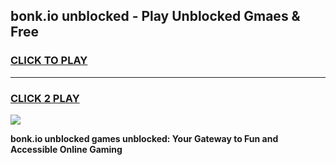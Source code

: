 
## bonk.io unblocked - Play Unblocked Gmaes & Free
<h3>
<a href="https://news.freeplayer.one?title=bonk.io_unblocked&ref=16F">CLICK TO PLAY</a></h3>
<hr>

<h3>
<a href="https://news.freeplayer.one?title=bonk.io_unblocked&ref=16F">CLICK 2 PLAY</a>
  
</h3>

<a href="https://news.freeplayer.one?title=bonk.io_unblocked&ref=16F/"><img src="https://clearcache.store/games.png"></a>


**bonk.io unblocked games unblocked: Your Gateway to Fun and Accessible Online Gaming**
